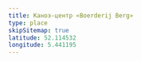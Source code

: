 ```yaml
---
title: Каноэ-центр «Boerderij Berg»
type: place
skipSitemap: true
latitude: 52.114532
longitude: 5.441195
---
```

